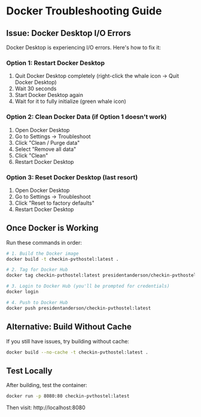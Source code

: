 # Docker Troubleshooting Guide

## Issue: Docker Desktop I/O Errors

Docker Desktop is experiencing I/O errors. Here's how to fix it:

### Option 1: Restart Docker Desktop
1. Quit Docker Desktop completely (right-click the whale icon → Quit Docker Desktop)
2. Wait 30 seconds
3. Start Docker Desktop again
4. Wait for it to fully initialize (green whale icon)

### Option 2: Clean Docker Data (if Option 1 doesn't work)
1. Open Docker Desktop
2. Go to Settings → Troubleshoot
3. Click "Clean / Purge data"
4. Select "Remove all data"
5. Click "Clean"
6. Restart Docker Desktop

### Option 3: Reset Docker Desktop (last resort)
1. Open Docker Desktop
2. Go to Settings → Troubleshoot
3. Click "Reset to factory defaults"
4. Restart Docker Desktop

## Once Docker is Working

Run these commands in order:

```bash
# 1. Build the Docker image
docker build -t checkin-pvthostel:latest .

# 2. Tag for Docker Hub
docker tag checkin-pvthostel:latest presidentanderson/checkin-pvthostel:latest

# 3. Login to Docker Hub (you'll be prompted for credentials)
docker login

# 4. Push to Docker Hub
docker push presidentanderson/checkin-pvthostel:latest
```

## Alternative: Build Without Cache
If you still have issues, try building without cache:

```bash
docker build --no-cache -t checkin-pvthostel:latest .
```

## Test Locally
After building, test the container:

```bash
docker run -p 8080:80 checkin-pvthostel:latest
```

Then visit: http://localhost:8080